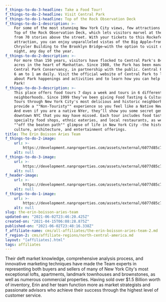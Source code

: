 ```yaml
---
f_things-to-do-3-headline: Take a Food Tour!
f_things-to-do-2-headline: Visit Central Park
f_things-to-do-1-headline: Top of the Rock Observation Deck
f_things-to-do-1-description: >-
    For some of the most stunning New York City views, few attractions best the
    Top of the Rock Observation Deck, which lets visitors marvel at the skyline
    from 70 stories above the street. With your tickets to this Rockefeller Center
    attraction, you can enjoy unparalleled vistas of the Big Apple—from the
    Chrysler Building to the Brooklyn Bridge—with the option to visit day or
    night, any day of the year.
f_things-to-do-2-description: >-
    For more than 150 years, visitors have flocked to Central Park's 843 green
    acres in the heart of Manhattan. Since 1980, the Park has been managed by the
    Central Park Conservancy, in partnership with the public. Central Park is open
    6 am to 1 am daily. Visit the official website of Central Park to learn more
    about Park happenings and activities and to learn how you can help Central
    Park!
f_things-to-do-3-description: >-
    This place offers food tours 7 days a week and tours in 6 different NYC
    neighborhoods. Since 1999 they’ve been giving Food Tasting & Cultural Walking
    Tours through New York City's most delicious and historic neighborhoods. They
    provide a ""Non-Touristy"" experience so you feel like a Native New Yorker!
    And even if you are a native NYer, they’ll show you some secret gems in
    downtown NYC that you may have missed. Each tour includes food tastings from
    specialty food shops, ethnic eateries, and local restaurants, as well as an
    ""off the beaten path"" glimpse of life in New York City -the history,
    culture, architecture, and entertainment offerings.
title: The Erin Boisson Aries Team
f_things-to-do-2-image:
    url: >-
        https://development.nanproperties.com/assets/external/6077d85c7c02f42ba4201bd0_6033207254e7buntitled_design__15_.jpeg
    alt: null
f_things-to-do-3-image:
    url: >-
        https://development.nanproperties.com/assets/external/6077d85c7c02f42e04201bcd_603320743d992adobestock_212050796.jpeg
    alt: null
f_header-image:
    url: >-
        https://development.nanproperties.com/assets/external/6077d85c7c02f4f33f201bce_60331f02280aeoptimized_452d5a3ddc338ca307f6049748a33fca.jpeg
    alt: null
f_things-to-do-1-image:
    url: >-
        https://development.nanproperties.com/assets/external/6077d85c7c02f4b0af201bcf_6033207072adauntitled_design__14_.jpeg
    alt: null
slug: the-erin-boisson-aries-team
updated-on: "2021-06-02T23:46:20.425Z"
created-on: "2021-04-15T06:08:28.875Z"
published-on: "2021-06-02T23:48:16.338Z"
f_affiliate-name: cms/all-affiliates/the-erin-boisson-aries-team-2.md
f_region-2: cms/affiliate-regions/north-central-america.md
layout: "[affiliates].html"
tags: affiliates
---
```


Their deft market knowledge, comprehensive analysis process, and innovative marketing techniques have made the Team experts in representing both buyers and sellers of many of New York City's most exceptional lofts, apartments, landmark townhouses and brownstones, as well as numerous commercial properties. Having sold over $1.5 Billion worth of inventory, Erin and her team function more as market strategists and passionate advisors who achieve their success through the highest level of customer service.
